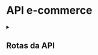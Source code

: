 # API e-commerce
<details>
<summary><h2>Rotas da API</summary>
<hr>

> **ATENÇÃO! Os endpoints deverão seguir a estrutura descrita logo abaixo.**
<br>
<details>
<summary><h3>Rotas de Fornecedores</summary>

**Rota Voltada para os fornecedores/lojas que participaram do site**
<br>

rotas | nome | descrição
--- | --- | ---
<kbd>/fornecedor/login | rota login | realiza o login do fornecedor
<kbd>/fornecedor/ | rota fornecedores | retorna todos os fornecedores
<kbd>/fornecedor/ | rota criar fornecedor | cria um fornecedor
<kbd>/fornecedor/ | rota modificar fornecedor | modifica um fornecedor
<kbd>/fornecedor/ | rota deletar fornecedor | deleta um fornecedor

<!-- item -->
<details>
<summary><h3>Rota login</h3></summary>

**Retorna um objeto com as informações do fornecedor se corretas as informações**

**Método**
```
GET
```
**Rota**
```
/fornecedor/login
```
**Parametros**
```json
{
    email: string(email do usuario),
    senha: string(senha do usuario)
}
```
**Resposta/Response (padrão)**
```json
[
    {
        "nome": "Batera shop 2",
        "telefone": "81984254586",
        "estado": "PE",
        "cidade": "Recife",
        "bairro": "Varzea",
        "numero": 23,
        "email": "Teste2@gmail.com",
        "senha": "lino200615ph",
        "id": "98257d29-7dc1-4680-8ba2-4d2210636cde"
    },
    {
        "sucesso": true
    }
]
```
<hr>
</details>
<!-- item -->
<details>
<summary><h3>Rota fornecedores (adm)</summary>

**Retorna uma lista de fornecedores**

**Método**
```
GET
```
**Rota**
```
/fornecedores/
```
**Resposta/Response (exemplo)**
```json
[
   {
        "nome": "Hip Hop Store",
        "telefone": "81984254586",
        "estado": "PE",
        "cidade": "Recife",
        "bairro": "Varzea",
        "numero": 23,
        "email": "PptionTheDev@gmail.com",
        "senha": "lino200615ph",
        "id": "467f22b1-33fe-4aa3-9494-29e2842231c5"
    },
    {
        "nome": "Batera shop",
        "telefone": "81984254586",
        "estado": "PE",
        "cidade": "Recife",
        "bairro": "Varzea",
        "numero": 23,
        "email": "Phenriquelins1@gmail.com",
        "senha": "lino200615ph",
        "id": "fd63a540-27a7-4684-bcc6-be5c31d262de"
    },
    ...
]
```

<hr>
</details>

<!-- item -->
<details>
<summary><h3>Rota criar fornecedor</summary>

**Cria um fornecedor com as informações enviadas**

**Método**
```
POST
```
**Rota**
```json
/fornecedores/
```
**Corpo/Body**
```json
{
    "nome": string(tamanho min: 3),
    "telefone": string(tamanho min: 10),
    "estado": string(tamanho min: 1, Sigla),
    "cidade": string(tamanho min: 3),
    "bairro": string(tamanho min: 3),
    "numero": number(positivo inteiro),
    "email": string(tipo email),
    "senha": string(tamanho min: 8, tamanho max: 12)
}
```
**Resposta/Response (exemplo)**
```json
{
    "sucesso": true,
    "id": "deeba877-436c-4f87-adda-1a70e230724f"
}
```
<hr>
</details>
<!-- item -->
<details>
<summary><h3>Rota modificar fornecedor</summary>

**Modifica um fornecedor**

**Método**
```
PATCH
```
**Rota**
```
/fornecedores/
```
**Parametros**
```json
{
    Id: string(id do fornecedor)
}
```
**Corpo/Body**
```json
{
    "nome": string(tamanho min: 3),
    "telefone": string(tamanho min: 10),
    "estado": string(tamanho min: 1, Sigla),
    "cidade": string(tamanho min: 3),
    "bairro": string(tamanho min: 3),
    "numero": number(positivo inteiro),
    "email": string(tipo email),
    "senha": string(tamanho min: 8, tamanho max: 12)
}
```
**Resposta/Response (exemplo)**
```json
{
    "sucesso": true
}
```

<hr>
</details>

<!-- item -->
<details>
<summary><h3>Rota deletar fornecedor</summary>

**Deleta um fornecedor**

**Método**
```
DELETE
```
**Rota**
```
/fornecedores/
```
**Parametros**
```json
{
    id: string(id do fornecedor),
    senha: string(senha do fornecedor)
}
```
**Resposta/Response (exemplo)**
```json
{
    "sucesso": true
}
```

<hr>
</details>

</details>

</details>
